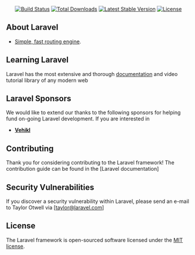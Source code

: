 

<p align="center">
<a href="https://travis-ci.org/laravel/framework"><img src="https://travis-ci.org/laravel/framework.svg" alt="Build Status"></a>
<a href="https://packagist.org/packages/laravel/framework"><img src="https://poser.pugx.org/laravel/framework/d/total.svg" alt="Total Downloads"></a>
<a href="https://packagist.org/packages/laravel/framework"><img src="https://poser.pugx.org/laravel/framework/v/stable.svg" alt="Latest Stable Version"></a>
<a href="https://packagist.org/packages/laravel/framework"><img src="https://poser.pugx.org/laravel/framework/license.svg" alt="License"></a>
</p>

## About Laravel


- [Simple, fast routing engine](https://laravel.com/docs/routing).


## Learning Laravel

Laravel has the most extensive and thorough [documentation](https://laravel.com/docs) and video tutorial library of any modern web 

## Laravel Sponsors

We would like to extend our thanks to the following sponsors for helping fund on-going Laravel development. If you are interested in 

- **[Vehikl](https://vehikl.com/)**


## Contributing

Thank you for considering contributing to the Laravel framework! The contribution guide can be found in the [Laravel documentation]

## Security Vulnerabilities

If you discover a security vulnerability within Laravel, please send an e-mail to Taylor Otwell via [taylor@laravel.com]

## License

The Laravel framework is open-sourced software licensed under the [MIT license](https://opensource.org/licenses/MIT).
